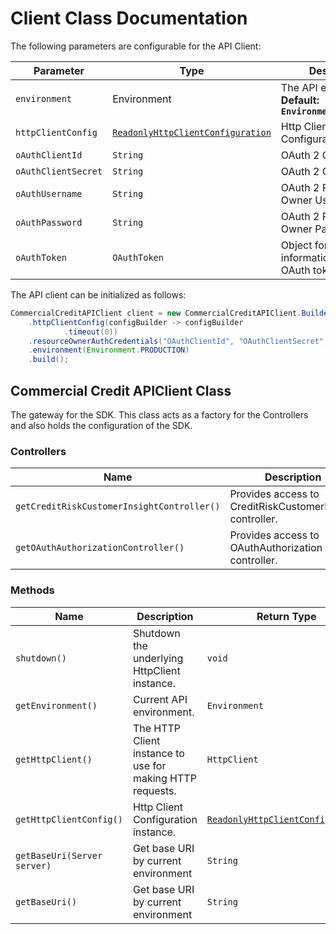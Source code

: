 
# Client Class Documentation

The following parameters are configurable for the API Client:

| Parameter | Type | Description |
|  --- | --- | --- |
| `environment` | Environment | The API environment. <br> **Default: `Environment.PRODUCTION`** |
| `httpClientConfig` | [`ReadonlyHttpClientConfiguration`](http-client-configuration.md) | Http Client Configuration instance. |
| `oAuthClientId` | `String` | OAuth 2 Client ID |
| `oAuthClientSecret` | `String` | OAuth 2 Client Secret |
| `oAuthUsername` | `String` | OAuth 2 Resource Owner Username |
| `oAuthPassword` | `String` | OAuth 2 Resource Owner Password |
| `oAuthToken` | `OAuthToken` | Object for storing information about the OAuth token |

The API client can be initialized as follows:

```java
CommercialCreditAPIClient client = new CommercialCreditAPIClient.Builder()
    .httpClientConfig(configBuilder -> configBuilder
            .timeout(0))
    .resourceOwnerAuthCredentials("OAuthClientId", "OAuthClientSecret", "OAuthUsername", "OAuthPassword")
    .environment(Environment.PRODUCTION)
    .build();
```

## Commercial Credit APIClient Class

The gateway for the SDK. This class acts as a factory for the Controllers and also holds the configuration of the SDK.

### Controllers

| Name | Description | Return Type |
|  --- | --- | --- |
| `getCreditRiskCustomerInsightController()` | Provides access to CreditRiskCustomerInsight controller. | `CreditRiskCustomerInsightController` |
| `getOAuthAuthorizationController()` | Provides access to OAuthAuthorization controller. | `OAuthAuthorizationController` |

### Methods

| Name | Description | Return Type |
|  --- | --- | --- |
| `shutdown()` | Shutdown the underlying HttpClient instance. | `void` |
| `getEnvironment()` | Current API environment. | `Environment` |
| `getHttpClient()` | The HTTP Client instance to use for making HTTP requests. | `HttpClient` |
| `getHttpClientConfig()` | Http Client Configuration instance. | [`ReadonlyHttpClientConfiguration`](http-client-configuration.md) |
| `getBaseUri(Server server)` | Get base URI by current environment | `String` |
| `getBaseUri()` | Get base URI by current environment | `String` |

